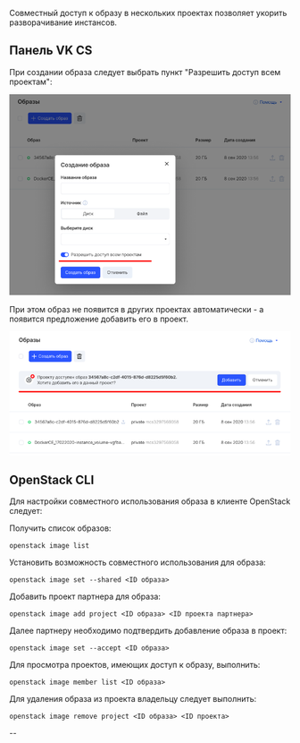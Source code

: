 Совместный доступ к образу в нескольких проектах позволяет укорить разворачивание инстансов.

## Панель VK CS

При создании образа следует выбрать пункт "Разрешить доступ всем проектам":

![](./assets/1602018947333-1602018947333.png)

При этом образ не появится в других проектах автоматически - а появится предложение добавить его в проект.

![](./assets/1598375177058-1598375177058.png)

## OpenStack CLI

Для настройки совместного использования образа в клиенте OpenStack следует:

Получить список образов:

```
openstack image list
```

Установить возможность совместного использования для образа:

```
openstack image set --shared <ID образа>
```

Добавить проект партнера для образа:

```
openstack image add project <ID образа> <ID проекта партнера>
```

Далее партнеру необходимо подтвердить добавление образа в проект:

```
openstack image set --accept <ID образа>
```

Для просмотра проектов, имеющих доступ к образу, выполнить:

```
openstack image member list <ID образа>
```

Для удаления образа из проекта владельцу следует выполнить:

```
openstack image remove project <ID образа> <ID проекта>
```

--

